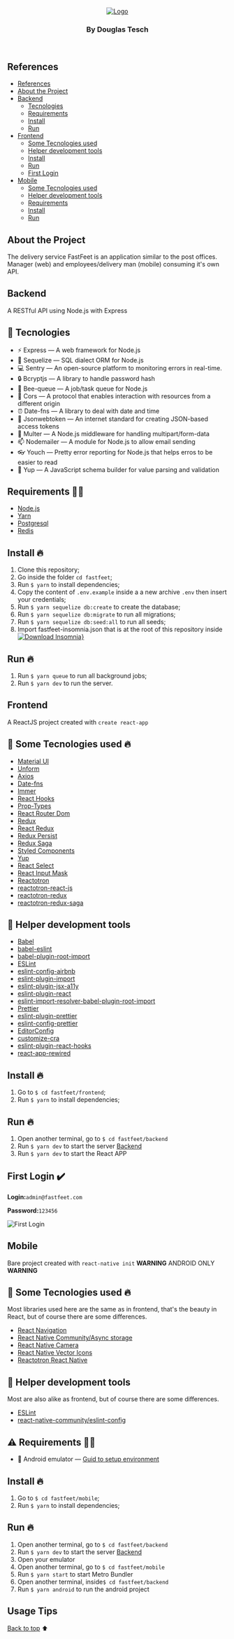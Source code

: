 <br />
<p align="center">
  <a href="https://github.com/Dtesch9/fastfeet">
    <img src="https://i.imgur.com/UP8yGBg.png" alt="Logo">
  </a>

  <h3 align="center">By Douglas Tesch</h3>
</p>
<br />

## References

- [References](#references)
- [About the Project](#about-the-project)
- [Backend](#backend)
  - [Tecnologies](#-tecnologies)
  - [Requirements](#requirements-)
  - [Install](#install-)
  - [Run](#run-)
- [Frontend](#frontend)
  - [Some Tecnologies used](#-some-tecnologies-used-)
  - [Helper development tools](#-helper-development-tools)
  - [Install](#install--1)
  - [Run](#run--1)
  - [First Login](#first-login-heavy_check_mark)
- [Mobile](#mobile)
  - [Some Tecnologies used](#-some-tecnologies-used--1)
  - [Helper development tools](#-helper-development-tools-1)
  - [Requirements](#waring-requirements-)
  - [Install](#install--1)
  - [Run](#run--1)
  
  
  

  

  
## About the Project

The delivery service FastFeet is an application similar to the post offices. Manager (web) and employees/delivery man (mobile) consuming it's own API.

## Backend

A RESTful API using Node.js with Express

## 🚀 Tecnologies

- ⚡ Express — A web framework for Node.js
- 💾 Sequelize — SQL dialect ORM for Node.js
- :computer: Sentry — An open-source platform to monitoring errors in real-time.
- :lock: Bcryptjs —  A library to handle password hash
- :honeybee: Bee-queue — A job/task queue for Node.js
- :fax: Cors — A protocol that enables interaction with resources from a different origin
- :alarm_clock: Date-fns — A library to deal with date and time
- :key: Jsonwebtoken — An internet standard for creating JSON-based access tokens
- :paperclip: Multer — A Node.js middleware for handling multipart/form-data
- :mailbox: Nodemailer — A module for Node.js to allow email sending
- :eyeglasses: Youch — Pretty error reporting for Node.js that helps erros to be easier to read
- :memo: Yup — A JavaScript schema builder for value parsing and validation

## Requirements ✋🏻

- [Node.js](https://nodejs.org/en/)
- [Yarn](https://yarnpkg.com/pt-BR/docs/install)
- [Postgresql](https://www.postgresql.org/)
- [Redis](https://redis.io/)

## Install 🔥

1. Clone this repository;
2. Go inside the folder `cd fastfeet`;
3. Run `$ yarn` to install dependencies;
4. Copy the content of `.env.example` inside a a new archive `.env` then insert your credentials;
5. Run `$ yarn sequelize db:create` to create the database;
6. Run `$ yarn sequelize db:migrate` to run all migrations;
7. Run `$ yarn sequelize db:seed:all` to run all seeds;
8. Import fastfeet-insomnia.json that is at the root of this repository inside [![Download Insomnia}](https://insomnia.rest/images/run.svg)](https://insomnia.rest/)


## Run 🔥 
1. Run `$ yarn queue` to run all background jobs;
2. Run `$ yarn dev` to run the server.

## Frontend

A ReactJS project created with `create react-app`

## 🚀 Some Tecnologies used 🔥

- [Material UI](https://material-ui.com/)
- [Unform](https://unform.dev/)
- [Axios](https://github.com/axios/axios)
- [Date-fns](https://date-fns.org/)
- [Immer](https://github.com/immerjs/immer)
- [React Hooks](https://reactjs.org/docs/hooks-intro.html)
- [Prop-Types](https://reactjs.org/docs/typechecking-with-proptypes.html)
- [React Router Dom](https://reacttraining.com/react-router/web/guides/quick-start)
- [Redux](https://redux.js.org/)
- [React Redux](https://redux.js.org/basics/usage-with-react)
- [Redux Persist](https://github.com/rt2zz/redux-persist)
- [Redux Saga](https://redux-saga.js.org/)
- [Styled Components](https://styled-components.com/)
- [Yup](https://github.com/jquense/yup)
- [React Select](https://react-select.com/home)
- [React Input Mask](https://github.com/sanniassin/react-input-mask)
- [Reactotron](https://github.com/infinitered/reactotron)
- [reactotron-react-js](https://github.com/infinitered/reactotron/blob/master/docs/quick-start-react-js.md)
- [reactotron-redux](https://github.com/infinitered/reactotron/blob/master/docs/plugin-redux.md)
- [reactotron-redux-saga](https://github.com/infinitered/reactotron/blob/master/docs/plugin-redux-saga.md)

## 🚀 Helper development tools

- [Babel](https://babeljs.io/)
- [babel-eslint](https://github.com/babel/babel-eslint)
- [babel-plugin-root-import](https://github.com/entwicklerstube/babel-plugin-root-import)
- [ESLint](https://eslint.org/)
- [eslint-config-airbnb](https://github.com/airbnb/javascript/tree/master/packages/eslint-config-airbnb)
- [eslint-plugin-import](https://github.com/benmosher/eslint-plugin-import)
- [eslint-plugin-jsx-a11y](https://github.com/evcohen/eslint-plugin-jsx-a11y)
- [eslint-plugin-react](https://github.com/yannickcr/eslint-plugin-react)
- [eslint-import-resolver-babel-plugin-root-import](https://github.com/olalonde/eslint-import-resolver-babel-root-import)
- [Prettier](https://prettier.io/)
- [eslint-plugin-prettier](https://github.com/prettier/eslint-plugin-prettier)
- [eslint-config-prettier](https://github.com/prettier/eslint-config-prettier)
- [EditorConfig](https://editorconfig.org/)
- [customize-cra](https://github.com/arackaf/customize-cra)
- [eslint-plugin-react-hooks](https://github.com/facebook/react/tree/master/packages/eslint-plugin-react-hooks)
- [react-app-rewired](https://github.com/timarney/react-app-rewired)

## Install 🔥

1. Go to `$ cd fastfeet/frontend`;
2. Run `$ yarn` to install dependencies;


## Run 🔥 
1. Open another terminal, go to `$ cd fastfeet/backend`
2. Run `$ yarn dev` to start the server [Backend](#backend)
3. Run `$ yarn dev` to start the React APP

## First Login :heavy_check_mark:

**Login:**`admin@fastfeet.com`

**Password:**`123456`

![First Login](https://github.com/Dtesch9/fastfeet/blob/master/images/login.gif)

## Mobile

Bare project created with `react-native init`  **WARNING** ANDROID ONLY **WARNING**

## 🚀 Some Tecnologies used 🔥

Most libraries used here are the same as in frontend, that's the beauty in React, but of course there are some differences.

- [React Navigation](https://reactnavigation.org/)
- [React Native Community/Async storage](https://github.com/react-native-community/async-storage)
- [React Native Camera](https://react-native-community.github.io/react-native-camera/docs/installation.html)
- [React Native Vector Icons](https://github.com/oblador/react-native-vector-icons)
- [Reactotron React Native](https://github.com/infinitered/reactotron/blob/master/docs/quick-start-react-native.md)

## 🚀 Helper development tools

Most are also alike as frontend, but of course there are some differences.

- [ESLint](https://eslint.org/)
- [react-native-community/eslint-config](https://www.npmjs.com/package/@react-native-community/eslint-config)

## :warning: Requirements ✋🏻

- :iphone: Android emulator — [Guid to setup environment](https://docs.rocketseat.dev/ambiente-react-native/android/emulador)

## Install 🔥

1. Go to `$ cd fastfeet/mobile`;
2. Run `$ yarn` to install dependencies;


## Run 🔥 
1. Open another terminal, go to `$ cd fastfeet/backend`
2. Run `$ yarn dev` to start the server [Backend](#backend)
3. Open your emulator
4. Open another terminal, go to `$ cd fastfeet/mobile`
5. Run `$ yarn start` to start Metro Bundler
6. Open another terminal, inside`$ cd fastfeet/backend`
7. Run `$ yarn android` to run the android project

## Usage Tips

[Back to top](#references) :arrow_up:
